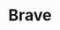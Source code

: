 --- 
title: "Brave"
publishdate: "2019-8-11T16:48:46+02:00"
src: "https://365manga.net/manga/brave"
image: "https://data.365manga.net/images/thumbnails/6598-brave.jpg"
description: ""
---